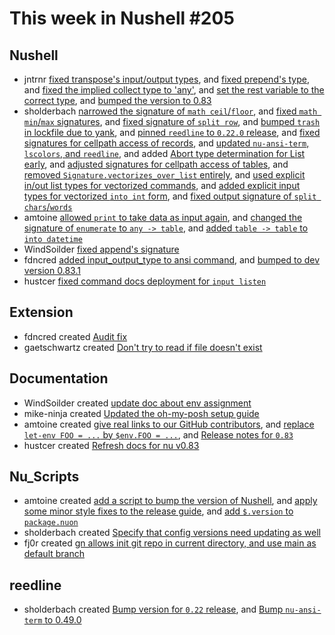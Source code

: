 # This week in Nushell #205

## Nushell

- jntrnr [fixed transpose's input/output types](https://github.com/nushell/nushell/pull/9842), and [fixed prepend's type](https://github.com/nushell/nushell/pull/9828), and [fixed the implied collect type to 'any'](https://github.com/nushell/nushell/pull/9827), and [set the rest variable to the correct type](https://github.com/nushell/nushell/pull/9816), and [bumped the version to 0.83](https://github.com/nushell/nushell/pull/9802)
- sholderbach [narrowed the signature of `math ceil`/`floor`](https://github.com/nushell/nushell/pull/9836), and [fixed `math min`/`max` signatures](https://github.com/nushell/nushell/pull/9830), and [fixed signature of `split row`](https://github.com/nushell/nushell/pull/9829), and [bumped `trash` in lockfile due to yank](https://github.com/nushell/nushell/pull/9824), and [pinned `reedline` to `0.22.0` release](https://github.com/nushell/nushell/pull/9794), and [fixed signatures for cellpath access of records](https://github.com/nushell/nushell/pull/9793), and [updated `nu-ansi-term`, `lscolors`, and `reedline`](https://github.com/nushell/nushell/pull/9787), and added [Abort type determination for List early](https://github.com/nushell/nushell/pull/9779), and [adjusted signatures for cellpath access of tables](https://github.com/nushell/nushell/pull/9778), and [removed `Signature.vectorizes_over_list` entirely](https://github.com/nushell/nushell/pull/9777), and [used explicit in/out list types for vectorized commands](https://github.com/nushell/nushell/pull/9742), and [added explicit input types for vectorized `into int` form](https://github.com/nushell/nushell/pull/9741), and [fixed output signature of `split chars`/`words`](https://github.com/nushell/nushell/pull/9739)
- amtoine [allowed `print` to take data as input again](https://github.com/nushell/nushell/pull/9823), and [changed the signature of `enumerate` to `any -> table`](https://github.com/nushell/nushell/pull/9822), and [added `table -> table` to `into datetime`](https://github.com/nushell/nushell/pull/9775)
- WindSoilder [fixed append's signature](https://github.com/nushell/nushell/pull/9821)
- fdncred [added input_output_type to ansi command](https://github.com/nushell/nushell/pull/9817), and [bumped to dev version 0.83.1](https://github.com/nushell/nushell/pull/9811)
- hustcer [fixed command docs deployment for `input listen`](https://github.com/nushell/nushell/pull/9805)

## Extension

- fdncred created [Audit fix](https://github.com/nushell/vscode-nushell-lang/pull/147)
- gaetschwartz created [Don't try to read if file doesn't exist](https://github.com/nushell/vscode-nushell-lang/pull/143)

## Documentation

- WindSoilder created [update doc about env assignment](https://github.com/nushell/nushell.github.io/pull/991)
- mike-ninja created [Updated the oh-my-posh setup guide](https://github.com/nushell/nushell.github.io/pull/990)
- amtoine created [give real links to our GitHub contributors](https://github.com/nushell/nushell.github.io/pull/989), and [replace `let-env FOO = ...` by `$env.FOO = ...`](https://github.com/nushell/nushell.github.io/pull/972), and [Release notes for `0.83`](https://github.com/nushell/nushell.github.io/pull/966)
- hustcer created [Refresh docs for nu v0.83](https://github.com/nushell/nushell.github.io/pull/987)

## Nu_Scripts

- amtoine created [add a script to bump the version of Nushell](https://github.com/nushell/nu_scripts/pull/565), and [apply some minor style fixes to the release guide](https://github.com/nushell/nu_scripts/pull/562), and [add `$.version` to `package.nuon`](https://github.com/nushell/nu_scripts/pull/548)
- sholderbach created [Specify that config versions need updating as well](https://github.com/nushell/nu_scripts/pull/564)
- fj0r created [gn allows init git repo in current directory, and use main as default branch](https://github.com/nushell/nu_scripts/pull/563)

## reedline

- sholderbach created [Bump version for `0.22` release](https://github.com/nushell/reedline/pull/614), and [Bump `nu-ansi-term` to 0.49.0](https://github.com/nushell/reedline/pull/613)
